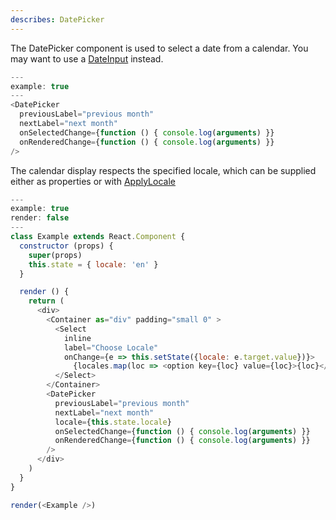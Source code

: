 ```yaml
---
describes: DatePicker
---
```


The DatePicker component is used to select a date from a calendar.
You may want to use a [DateInput](#DateInput) instead.

```js
---
example: true
---
<DatePicker
  previousLabel="previous month"
  nextLabel="next month"
  onSelectedChange={function () { console.log(arguments) }}
  onRenderedChange={function () { console.log(arguments) }}
/>
```

The calendar display respects the specified locale, which can be supplied either
as properties or with [ApplyLocale](#ApplyLocale)

```js
---
example: true
render: false
---
class Example extends React.Component {
  constructor (props) {
    super(props)
    this.state = { locale: 'en' }
  }

  render () {
    return (
      <div>
        <Container as="div" padding="small 0" >
          <Select
            inline
            label="Choose Locale"
            onChange={e => this.setState({locale: e.target.value})}>
              {locales.map(loc => <option key={loc} value={loc}>{loc}</option>)}
          </Select>
        </Container>
        <DatePicker
          previousLabel="previous month"
          nextLabel="next month"
          locale={this.state.locale}
          onSelectedChange={function () { console.log(arguments) }}
          onRenderedChange={function () { console.log(arguments) }}
        />
      </div>
    )
  }
}

render(<Example />)
```
